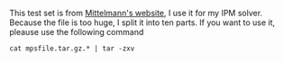 This test set is from [Mittelmann's website](http://plato.asu.edu/ftp/lpbar.html), I use it for my IPM solver. Because the file is too huge, I split it into ten parts. If you want to use it, pleause use the following command
```
cat mpsfile.tar.gz.* | tar -zxv
```
